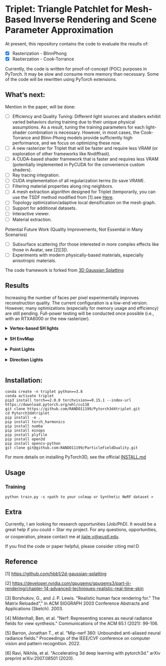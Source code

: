 # Triplet: Triangle Patchlet for Mesh-Based Inverse Rendering and Scene Parameter Approximation

At present, this repository contains the code to evaluate the results of:
- [x] Rasterization - BlinnPhong
- [x] Rastierzation - Cook-Torrance

Currently, the code is written for proof-of-concept (POC) purposes in PyTorch. It may be slow and consume more memory than necessary. Some of the code will be rewritten using PyTorch extensions.

## What‘s next:

Mention in the paper, will be done:
- [ ] Efficiency and Quality Tuning: Different light sources and shaders exhibit varied behaviors during training due to their unique physical assumptions. As a result, tuning the training parameters for each light-shader combination is necessary. However, in most cases, the Cook-Torrance and Blinn-Phong models provide sufficiently high performance, and we focus on optimizing these now.
- [ ] A new rasterizer for Triplet that will be faster and require less VRAM (or exploration of other frameworks like Nvdiffrast).
- [ ] A CUDA-based shader framework that is faster and requires less VRAM (potentially implemented in PyCUDA for the convenience custom shaders).
- [ ] Ray tracing integration.
- [ ] CUDA implementation of all regularization terms (to save VRAM).
- [ ] Filtering material properties along ring neighbors.
- [ ] A mesh extraction algorithm designed for Triplet (temporarily, you can use the TSDF method modified from [1].see  [Here](scene/__init__.py#L209).
- [ ] Topology optimization/adaptive local densification on the mesh graph.
- [ ] Support for additional datasets.
- [ ] Interactive viewer.
- [ ] Material extraction.

Potential Future Work (Quality Improvements, Not Essential in Many Scenarios)
- [ ] Subsurface scattering (for those interested in more complex effects like those in Avatar, see [2][3]).
- [ ] Experiments with modern physically-based materials, especially anisotropic materials.

The code framework is forked from [3D Gaussian Splatting](https://github.com/graphdeco-inria/gaussian-splatting/blob/main/README.md?plain=1)

## Results
Increasing the number of faces per pixel experimentally improves reconstruction quality. The current configuration is a low-end version. However, many optimizations (especially for memory usage and efficiency) are still pending. Full-power testing will be conducted once possible (i.e., with an RTXA6000 or the new rasterizer).

<details>
<summary><span style="font-weight: bold;"> Vertex-based SH lights </span></summary>
  
### NeRF synthetic dataset [4]
Faces_Per_Pixels: 20, grad_threhold=7.5e-5, sh_degree=5, beta (0.5,0.999)
| Method                     | Chair | Drums | Ficus | HotDog | Lego | Materials | Mic | Ship (1e-4) |
| ---------------------------| ------| ----- | ----- | ------ | ---- | --------- |---- |----- |
| Rasterization/BlinnPhong   |       |       |       |        |      |           |     |      |
| Rasterization/CookTorrance | 32.99 | 24.79 | 29.69 | 34.33  |29.81 |   27.12   |33.28|25.89 |
| RayTrace/BlinnPhong        |       |       |       |        |      |           |     |      |
| RayTrace/CookTorrance      |       |       |       |        |      |           |     |      |

Faces_Per_Pixels: 30, grad_threhold=7.5e-5, sh_degree=5, beta (0.5,0.999)
| Method                     | Chair | Drums | Ficus | HotDog | Lego | Materials | Mic | Ship |
| ---------------------------| ------| ----- | ----- | ------ | ---- | --------- |---- |----- |
| Rasterization/BlinnPhong   |       |       |       |        |      |           |     |      |
| Rasterization/CookTorrance |       |25.91  |       |        |      |           |     |      |
| RayTrace/BlinnPhong        |       |       |       |        |      |           |     |      |
| RayTrace/CookTorrance      |       |       |       |        |      |           |     |      |

Faces_Per_Pixels: 50, grad_threhold=7.5e-5, sh_degree=5, beta (0.5,0.999)
| Method                     | Chair | Drums | Ficus | HotDog | Lego | Materials | Mic | Ship |
| ---------------------------| ------| ----- | ----- | ------ | ---- | --------- |---- |----- |
| Rasterization/BlinnPhong   |       |       |       |        |      |           |     |      |
| Rasterization/CookTorrance |       |  |       |        |      |           |     |      |
| RayTrace/BlinnPhong        |       |       |       |        |      |           |     |      |
| RayTrace/CookTorrance      |       |       |       |        |      |           |     |      |

### Mip-NeRF360 dataset v2[5] 
Faces_Per_Pixels: 20, grad_threhold=1e-4 , sh_degree=3, random_background =True, no regulation terms, compensate_random_Point=True
| Method                     | Garden | Bicycle | Bonsai | Counter | Kitchen(sh_degree=1) | Room | Stump |
| ---------------------------| -------| ------- | ------ | ------- | ------- | ---- |------ |
| Rasterization/BlinnPhong   | 22.14  |20.93    |23.98   | 23.60   | 23.62  |23.97  |19.16   |
| Rasterization/CookTorrance |        |         |        |         |         |      |       |
| RayTrace/BlinnPhong        |        |         |        |         |         |      |       |
| RayTrace/CookTorrance      |        |         |        |         |         |      |       |

Faces_Per_Pixels: 40, grad_threhold=1e-4 , sh_degree=2, random_background =True, no regulation terms, compensate_random_Point=True
| Method                     | Garden | Bicycle | Bonsai | Counter | Kitchen | Room | Stump |
| ---------------------------| -------| ------- | ------ | ------- | ------- | ---- |------ |
| Rasterization/BlinnPhong   |        |         |        |         |         |      |       |
| Rasterization/CookTorrance |        |         |        |         |         |      |       |
| RayTrace/BlinnPhong        |        |         |        |         |         |      |       |
| RayTrace/CookTorrance      |        |         |        |         |         |      |       |

</details>
<br>

<details>
<summary><span style="font-weight: bold;">SH EnvMap</span></summary>
SH_degree = 9

### NeRF synthetic dataset 
Faces_Per_Pixels: 20, grad_threhold=7.5e-5 
| Method                     | Chair | Drums | Ficus | HotDog | Lego | Materials | Mic | Ship (1e-4) |
| ---------------------------| ------| ----- | ----- | ------ | ---- | --------- |---- |----- |
| Rasterization/BlinnPhong   |       |       |       |        |      |           |     |      |
| Rasterization/CookTorrance |  |  |  |   | |     || |
| RayTrace/BlinnPhong        |       |       |       |        |      |           |     |      |
| RayTrace/CookTorrance      |       |       |       |        |      |           |     |      |

Faces_Per_Pixels: 30 grad_threhold=7.5e-5 
| Method                     | Chair | Drums | Ficus | HotDog | Lego | Materials | Mic | Ship |
| ---------------------------| ------| ----- | ----- | ------ | ---- | --------- |---- |----- |
| Rasterization/BlinnPhong   |       |       |       |        |      |           |     |      |
| Rasterization/CookTorrance |       | |       |        |      |           |     |      |
| RayTrace/BlinnPhong        |       |       |       |        |      |           |     |      |
| RayTrace/CookTorrance      |       |       |       |        |      |           |     |      |

Faces_Per_Pixels: 50 grad_threhold=7.5e-5 
| Method                     | Chair | Drums | Ficus | HotDog | Lego | Materials | Mic | Ship |
| ---------------------------| ------| ----- | ----- | ------ | ---- | --------- |---- |----- |
| Rasterization/BlinnPhong   |       |       |       |        |      |           |     |      |
| Rasterization/CookTorrance |       |  |       |        |      |           |     |      |
| RayTrace/BlinnPhong        |       |       |       |        |      |           |     |      |
| RayTrace/CookTorrance      |       |       |       |        |      |           |     |      |

### Mip-NeRF360 dataset v2
Faces_Per_Pixels: 20, grad_threhold=2e-4 ,random_background =True
| Method                     | Garden | Bicycle | Bonsai | Counter | Kitchen | Room | Stump |
| ---------------------------| -------| ------- | ------ | ------- | ------- | ---- |------ |
| Rasterization/BlinnPhong   |        |         |        |         |         |      |       |
| Rasterization/CookTorrance |        |         |        |         |         |      |       |
| RayTrace/BlinnPhong        |        |         |        |         |         |      |       |
| RayTrace/CookTorrance      |        |         |        |         |         |      |       |

Faces_Per_Pixels: 40
| Method                     | Garden | Bicycle | Bonsai | Counter | Kitchen | Room | Stump |
| ---------------------------| -------| ------- | ------ | ------- | ------- | ---- |------ |
| Rasterization/BlinnPhong   |        |         |        |         |         |      |       |
| Rasterization/CookTorrance |        |         |        |         |         |      |       |
| RayTrace/BlinnPhong        |        |         |        |         |         |      |       |
| RayTrace/CookTorrance      |        |         |        |         |         |      |       |

</details>
<br>

<details>
<summary><span style="font-weight: bold;">Point Lights</span></summary>
Faces_Per_Pixels: 20, grad_threhold=7.5e-5 
### NeRF synthetic dataset 
  
| Method                     | Chair | Drums | Ficus | HotDog | Lego | Materials | Mic | Ship (1e-4) |
| ---------------------------| ------| ----- | ----- | ------ | ---- | --------- |---- |----- |
| Rasterization/BlinnPhong   |       |       |       |        |      |           |     |      |
| Rasterization/CookTorrance |  | |  |   | |      || |
| RayTrace/BlinnPhong        |       |       |       |        |      |           |     |      |
| RayTrace/CookTorrance      |       |       |       |        |      |           |     |      |

Faces_Per_Pixels: 30 grad_threhold=7.5e-5 
| Method                     | Chair | Drums | Ficus | HotDog | Lego | Materials | Mic | Ship |
| ---------------------------| ------| ----- | ----- | ------ | ---- | --------- |---- |----- |
| Rasterization/BlinnPhong   |       |       |       |        |      |           |     |      |
| Rasterization/CookTorrance |       | |       |        |      |           |     |      |
| RayTrace/BlinnPhong        |       |       |       |        |      |           |     |      |
| RayTrace/CookTorrance      |       |       |       |        |      |           |     |      |

Faces_Per_Pixels: 50 grad_threhold=7.5e-5 
| Method                     | Chair | Drums | Ficus | HotDog | Lego | Materials | Mic | Ship |
| ---------------------------| ------| ----- | ----- | ------ | ---- | --------- |---- |----- |
| Rasterization/BlinnPhong   |       |       |       |        |      |           |     |      |
| Rasterization/CookTorrance |       |  |       |        |      |           |     |      |
| RayTrace/BlinnPhong        |       |       |       |        |      |           |     |      |
| RayTrace/CookTorrance      |       |       |       |        |      |           |     |      |

### Mip-NeRF360 dataset v2
Faces_Per_Pixels: 20, grad_threhold=2e-4 , random_background =True
| Method                     | Garden | Bicycle | Bonsai | Counter | Kitchen | Room | Stump |
| ---------------------------| -------| ------- | ------ | ------- | ------- | ---- |------ |
| Rasterization/BlinnPhong   |        |         |        |         |         |      |       |
| Rasterization/CookTorrance |        |         |        |         |         |      |       |
| RayTrace/BlinnPhong        |        |         |        |         |         |      |       |
| RayTrace/CookTorrance      |        |         |        |         |         |      |       |

Faces_Per_Pixels: 40
| Method                     | Garden | Bicycle | Bonsai | Counter | Kitchen | Room | Stump |
| ---------------------------| -------| ------- | ------ | ------- | ------- | ---- |------ |
| Rasterization/BlinnPhong   |        |         |        |         |         |      |       |
| Rasterization/CookTorrance |        |         |        |         |         |      |       |
| RayTrace/BlinnPhong        |        |         |        |         |         |      |       |
| RayTrace/CookTorrance      |        |         |        |         |         |      |       |

</details>
<br>


<details>
<summary><span style="font-weight: bold;">Direction Lights</span></summary>
Faces_Per_Pixels: 20, grad_threhold=7.5e-5 
### NeRF synthetic dataset 
| Method                     | Chair | Drums | Ficus | HotDog | Lego | Materials | Mic | Ship (1e-4) |
| ---------------------------| ------| ----- | ----- | ------ | ---- | --------- |---- |----- |
| Rasterization/BlinnPhong   |       |       |       |        |      |           |     |      |
| Rasterization/CookTorrance |  | |  |   | |     | | |
| RayTrace/BlinnPhong        |       |       |       |        |      |           |     |      |
| RayTrace/CookTorrance      |       |       |       |        |      |           |     |      |

Faces_Per_Pixels: 30 grad_threhold=7.5e-5 
| Method                     | Chair | Drums | Ficus | HotDog | Lego | Materials | Mic | Ship |
| ---------------------------| ------| ----- | ----- | ------ | ---- | --------- |---- |----- |
| Rasterization/BlinnPhong   |       |       |       |        |      |           |     |      |
| Rasterization/CookTorrance |       |  |       |        |      |           |     |      |
| RayTrace/BlinnPhong        |       |       |       |        |      |           |     |      |
| RayTrace/CookTorrance      |       |       |       |        |      |           |     |      |

Faces_Per_Pixels: 50 grad_threhold=7.5e-5 
| Method                     | Chair | Drums | Ficus | HotDog | Lego | Materials | Mic | Ship |
| ---------------------------| ------| ----- | ----- | ------ | ---- | --------- |---- |----- |
| Rasterization/BlinnPhong   |       |       |       |        |      |           |     |      |
| Rasterization/CookTorrance |       |  |       |        |      |           |     |      |
| RayTrace/BlinnPhong        |       |       |       |        |      |           |     |      |
| RayTrace/CookTorrance      |       |       |       |        |      |           |     |      |

### Mip-NeRF360 dataset v2
Faces_Per_Pixels: 20, grad_threhold=2e-4 , random_background =True
| Method                     | Garden | Bicycle | Bonsai | Counter | Kitchen | Room | Stump |
| ---------------------------| -------| ------- | ------ | ------- | ------- | ---- |------ |
| Rasterization/BlinnPhong   |        |         |        |         |         |      |       |
| Rasterization/CookTorrance |        |         |        |         |         |      |       |
| RayTrace/BlinnPhong        |        |         |        |         |         |      |       |
| RayTrace/CookTorrance      |        |         |        |         |         |      |       |

Faces_Per_Pixels: 40
| Method                     | Garden | Bicycle | Bonsai | Counter | Kitchen | Room | Stump |
| ---------------------------| -------| ------- | ------ | ------- | ------- | ---- |------ |
| Rasterization/BlinnPhong   |        |         |        |         |         |      |       |
| Rasterization/CookTorrance |        |         |        |         |         |      |       |
| RayTrace/BlinnPhong        |        |         |        |         |         |      |       |
| RayTrace/CookTorrance      |        |         |        |         |         |      |       |

</details>
<br>

## Installation:
```shell
conda create -n triplet python==3.8
conda activate triplet
pip3 install torch==2.0.0 torchvision==0.15.1 --index-url https://download.pytorch.org/whl/cu118
git clone https://github.com/RANDO11199/Pytorch3d4triplet.git
cd Pytorch3d4triplet
pip install -e .
pip install torch_harmonics
pip install numba
pip install einops
pip install plyfile
pip install open3d
pip install opencv-python
git clone git@github.com:RANDO11199/ParticleFieldDuality.git
```
For more details on installing PyTorch3D, see the official [INSTALL.md](https://github.com/facebookresearch/pytorch3d/blob/main/INSTALL.md#building--installing-from-source)

## Usage
### Training
```shell
python train.py -s <path to your colmap or Synthetic NeRF dataset > 
```
## Extra
Currently, I am looking for research opportunities (Job/PhD). It would be a great help if you could ⭐ Star my project. For any questions, opportunities, or cooperation, please contact me at jiajie.y@wustl.edu.

If you find the code or paper helpful, please consider citing me!:D

## Reference
[1] https://github.com/hbb1/2d-gaussian-splatting

[2] https://developer.nvidia.com/gpugems/gpugems3/part-iii-rendering/chapter-14-advanced-techniques-realistic-real-time-skin

[3] Borshukov, G., and J. P. Lewis. "Realistic human face rendering for." The Matrix Reloaded”,” in ACM SIGGRAPH 2003 Conference Abstracts and Applications (Sketch). 2003.

[4] Mildenhall, Ben, et al. "Nerf: Representing scenes as neural radiance fields for view synthesis." Communications of the ACM 65.1 (2021): 99-106.

[5] Barron, Jonathan T., et al. "Mip-nerf 360: Unbounded anti-aliased neural radiance fields." Proceedings of the IEEE/CVF conference on computer vision and pattern recognition. 2022.

[6] Ravi, Nikhila, et al. "Accelerating 3d deep learning with pytorch3d." arXiv preprint arXiv:2007.08501 (2020).
